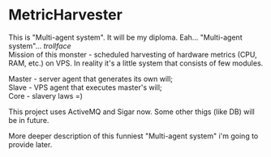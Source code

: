 MetricHarvester
===============
This is "Multi-agent system". It will be my diploma. Eah... "Multi-agent system"... *trollface*  
Mission of this monster - scheduled harvesting of hardware metrics (CPU, RAM, etc.) on VPS.
In reality it's a little system that consists of few modules.

Master  - server agent that generates its own will;  
Slave   - VPS agent that executes master's will;  
Core    - slavery laws =)

This project uses ActiveMQ and Sigar now. Some other thigs (like DB) will be in future.


More deeper description of this funniest "Multi-agent system" i'm going to provide later.
